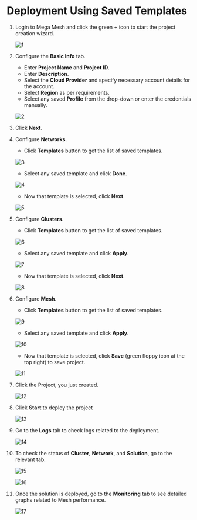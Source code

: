# Deployment Using Saved Templates

1. Login to Mega Mesh and click the green **+** icon to start the project creation wizard. 

   ![1](imgs/1.jpg)

2. Configure the **Basic Info** tab.

   - Enter **Project Name** and **Project ID**.
   - Enter **Description**.
   - Select the **Cloud Provider** and specify necessary account details for the account.
   - Select **Region** as per requirements.
   - Select any saved **Profile** from the drop-down or enter the credentials manually. 

   ![2](imgs/2.jpg)

3. Click **Next**.

4. Configure **Networks**.

   - Click **Templates** button to get the list of saved templates.

   ![3](imgs/3.jpg)

   - Select any saved template and click **Done**.

   ![4](imgs/4.jpg)

   - Now that template is selected, click **Next**.

   ![5](imgs/5.jpg)

5. Configure **Clusters**.

   - Click **Templates** button to get the list of saved templates.

   ![6](imgs/6.jpg)

   - Select any saved template and click **Apply**.

   ![7](imgs/7.jpg)

   - Now that template is selected, click **Next**.

   ![8](imgs/8.jpg)

6. Configure **Mesh**.

   - Click **Templates** button to get the list of saved templates.

   ![9](imgs/9.jpg)

   - Select any saved template and click **Apply**.

   ![10](imgs/10.jpg)

   - Now that template is selected, click **Save** (green floppy icon at the top right) to save project.

   ![11](imgs/11.jpg)

7. Click the Project, you just created. 

   ![12](imgs/12.jpg)

8. Click **Start** to deploy the project

   ![13](imgs/13.jpg)

9. Go to the **Logs** tab to check logs related to the deployment.

   ![14](imgs/14.jpg)

10. To check the status of **Cluster**, **Network**, and **Solution**, go to the relevant tab.

    ![15](imgs/15.jpg)

    ![16](imgs/16.jpg)

11. Once the solution is deployed, go to the **Monitoring** tab to see detailed graphs related to Mesh performance.

    ![17](imgs/17.jpg)
